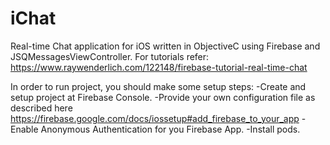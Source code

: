 # iChat
Real-time Chat application for iOS written in ObjectiveC using Firebase and JSQMessagesViewController. For tutorials refer: https://www.raywenderlich.com/122148/firebase-tutorial-real-time-chat


In order to run project, you should make some setup steps: 
-Create and setup project at Firebase Console. 
-Provide your own configuration file as described here https://firebase.google.com/docs/iossetup#add_firebase_to_your_app
-Enable Anonymous Authentication for you Firebase App.
-Install pods.

